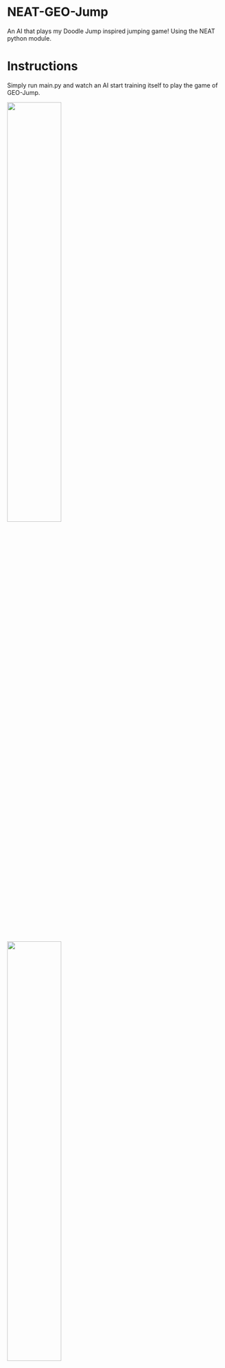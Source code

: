 # NEAT-GEO-Jump
An AI that plays my Doodle Jump inspired jumping game! Using the NEAT python module.

# Instructions
Simply run main.py and watch an AI start training itself to play the game of GEO-Jump.

<img src="https://github.com/SimonBurmer/NEAT-GEO-Jump/blob/master/images/Geo-Jump1.png" width="50%" height="50%">
<img src="https://github.com/SimonBurmer/NEAT-GEO-Jump/blob/master/images/Geo-Jump2.png" width="50%" height="50%">
<img src="https://github.com/SimonBurmer/NEAT-GEO-Jump/blob/master/images/Geo-Jump3.png" width="50%" height="50%">
<img src="https://github.com/SimonBurmer/NEAT-GEO-Jump/blob/master/images/Geo-Jump4.png" width="50%" height="50%">


